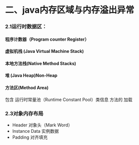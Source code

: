 # 二、java内存区域与内存溢出异常

### 2.1运行时数据区：

#### 程序计数器（Program counter Register）

#### 虚拟机栈 (Java Virtual Machine Stack)

#### 本地方法栈(Native Method Stacks)

#### 堆 (Java Heap)Non-Heap



#### 方法区(Method Area)

包含 运行时常量池（Runtime  Constant Pool）类信息 方法的 加载



### 2.3对象内存布局

- Header 对象头（Mark Word）
- Instance Data 实例数据
- Padding 对齐填充







